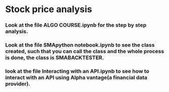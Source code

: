 # Stock price analysis 
### Look at the file ALGO COURSE.ipynb for the step by step analysis.
### Look at the file SMApython notebook.ipynb to see the class created, such that you can call the class and the whole process is done, the class is SMABACKTESTER.
### look at the file Interacting with an API.ipynb to see how to interact with an API using Alpha vantage(a financial data provider).

